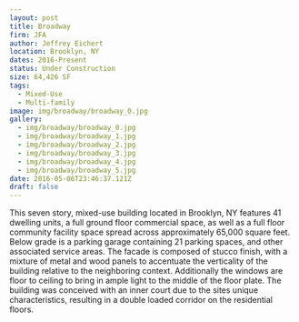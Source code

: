 ```yaml
---
layout: post
title: Broadway
firm: JFA
author: Jeffrey Eichert
location: Brooklyn, NY
dates: 2016-Present
status: Under Construction
size: 64,426 SF
tags:
  - Mixed-Use
  - Multi-family
image: img/broadway/broadway_0.jpg
gallery:
  - img/broadway/broadway_0.jpg
  - img/broadway/broadway_1.jpg
  - img/broadway/broadway_2.jpg
  - img/broadway/broadway_3.jpg
  - img/broadway/broadway_4.jpg
  - img/broadway/broadway_5.jpg
date: 2016-05-06T23:46:37.121Z
draft: false
---
```


This seven story, mixed-use building located in Brooklyn, NY features 41 dwelling units, a full ground floor commercial space, as well as a full floor community facility space spread across approximately 65,000 square feet. Below grade is a parking garage containing 21 parking spaces, and other associated service areas. The facade is composed of stucco finish, with a mixture of metal and wood panels to accentuate the verticality of the building relative to the neighboring context. Additionally the windows are floor to ceiling to bring in ample light to the middle of the floor plate. The building was conceived with an inner court due to the sites unique characteristics, resulting in a double loaded corridor on the residential floors.
